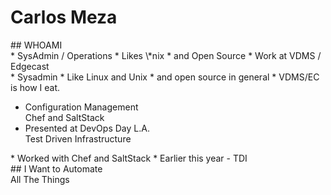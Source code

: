 # Carlos Meza

<section>
## WHOAMI

</section>
<!-- -->

<section>
* SysAdmin / Operations
* Likes \*nix <!-- .element: class="fragment" -->
* and Open Source <!-- .element: class="fragment" -->
* Work at VDMS / Edgecast <!-- .element: class="fragment" -->

<aside class="notes">
* Sysadmin
* Like Linux and Unix
* and open source in general
* VDMS/EC is how I eat.
</aside>
</section>
<!-- -->

<section>

* Configuration Management<br />Chef and SaltStack
* Presented at DevOps Day L.A.<br/> Test Driven Infrastructure<!-- .element: class="fragment" -->

<aside class="notes">
* Worked with Chef and SaltStack
* Earlier this year - TDI
</aside>
</section>
<!-- -->

<section>
## I Want to Automate<br />All The Things
<aside class="notes">
</aside>
</section>
<!-- -->

